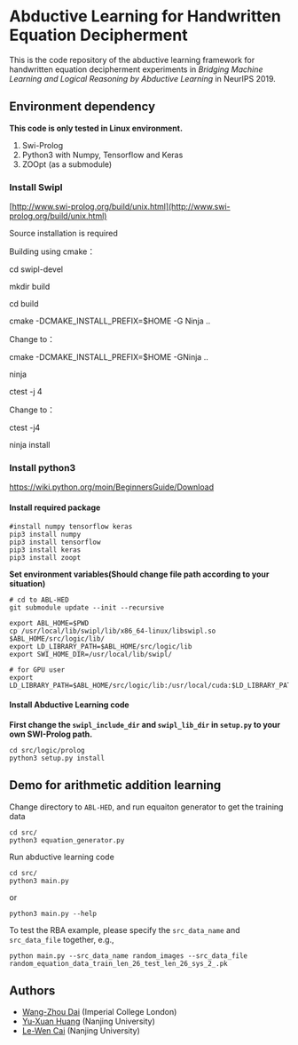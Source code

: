 # Abductive Learning for Handwritten Equation Decipherment

This is the code repository of the abductive learning framework for handwritten
equation decipherment experiments in _Bridging Machine Learning and Logical
Reasoning by Abductive Learning_ in NeurIPS 2019.

## Environment dependency

**This code is only tested in Linux environment.**

1. Swi-Prolog
2. Python3 with Numpy, Tensorflow and Keras
3. ZOOpt (as a submodule)

### Install Swipl
[http://www.swi-prolog.org/build/unix.html](http://www.swi-prolog.org/build/unix.html)

Source installation is required

Building using cmake：

cd swipl-devel

mkdir build

cd build

cmake -DCMAKE_INSTALL_PREFIX=$HOME -G Ninja ..   

Change to：

cmake -DCMAKE_INSTALL_PREFIX=$HOME -GNinja ..

ninja

ctest -j 4

Change to：

ctest -j4

ninja install

### Install python3

<https://wiki.python.org/moin/BeginnersGuide/Download>

#### Install required package

```shell
#install numpy tensorflow keras
pip3 install numpy
pip3 install tensorflow
pip3 install keras
pip3 install zoopt
```

**Set environment variables(Should change file path according to your situation)**

```Shell
# cd to ABL-HED
git submodule update --init --recursive

export ABL_HOME=$PWD
cp /usr/local/lib/swipl/lib/x86_64-linux/libswipl.so $ABL_HOME/src/logic/lib/
export LD_LIBRARY_PATH=$ABL_HOME/src/logic/lib
export SWI_HOME_DIR=/usr/local/lib/swipl/

# for GPU user
export LD_LIBRARY_PATH=$ABL_HOME/src/logic/lib:/usr/local/cuda:$LD_LIBRARY_PATH

```


#### Install Abductive Learning code

**First change the `swipl_include_dir` and `swipl_lib_dir` in `setup.py` to your own SWI-Prolog path.**

```Shell
cd src/logic/prolog
python3 setup.py install
```

## Demo for arithmetic addition learning

Change directory to `ABL-HED`, and run equaiton generator to get the training data

```shell
cd src/
python3 equation_generator.py
```

Run abductive learning code

```shell
cd src/
python3 main.py
```

or
```shell
python3 main.py --help
```

To test the RBA example, please specify the `src_data_name` and `src_data_file`
together, e.g.,

```shell
python main.py --src_data_name random_images --src_data_file random_equation_data_train_len_26_test_len_26_sys_2_.pk
```
## Authors

- [Wang-Zhou Dai](http://daiwz.net) (Imperial College London)
- [Yu-Xuan Huang](http://www.lamda.nju.edu.cn/huangyx/) (Nanjing University)
- [Le-Wen Cai](http://www.lamda.nju.edu.cn/cailw/) (Nanjing University)
